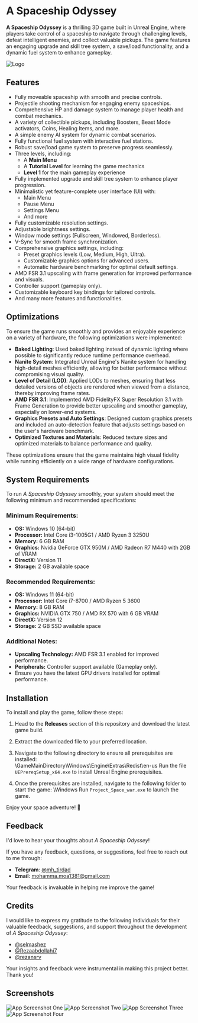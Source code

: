# A Spaceship Odyssey  

**A Spaceship Odyssey** is a thrilling 3D game built in Unreal Engine, where players take control of a spaceship to navigate through challenging levels, defeat intelligent enemies, and collect valuable pickups. The game features an engaging upgrade and skill tree system, a save/load functionality, and a dynamic fuel system to enhance gameplay.  



![Logo](SplashScreen.png)



## Features  

- Fully moveable spaceship with smooth and precise controls.  
- Projectile shooting mechanism for engaging enemy spaceships.  
- Comprehensive HP and damage system to manage player health and combat mechanics.  
- A variety of collectible pickups, including Boosters, Beast Mode activators, Coins, Healing Items, and more.  
- A simple enemy AI system for dynamic combat scenarios.  
- Fully functional fuel system with interactive fuel stations.  
- Robust save/load game system to preserve progress seamlessly.  
- Three levels, including:  
  - A **Main Menu**  
  - A **Tutorial Level** for learning the game mechanics  
  - **Level 1** for the main gameplay experience  
- Fully implemented upgrade and skill tree system to enhance player progression.  
- Minimalistic yet feature-complete user interface (UI) with:  
  - Main Menu  
  - Pause Menu  
  - Settings Menu  
  - And more  
- Fully customizable resolution settings.  
- Adjustable brightness settings.  
- Window mode settings (Fullscreen, Windowed, Borderless).  
- V-Sync for smooth frame synchronization.  
- Comprehensive graphics settings, including:  
  - Preset graphics levels (Low, Medium, High, Ultra).  
  - Customizable graphics options for advanced users.  
  - Automatic hardware benchmarking for optimal default settings.  
- AMD FSR 3.1 upscaling with frame generation for improved performance and visuals.  
- Controller support (gameplay only).  
- Customizable keyboard key bindings for tailored controls.  
- And many more features and functionalities.  


## Optimizations  

To ensure the game runs smoothly and provides an enjoyable experience on a variety of hardware, the following optimizations were implemented:  

- **Baked Lighting**: Used baked lighting instead of dynamic lighting where possible to significantly reduce runtime performance overhead.  
- **Nanite System**: Integrated Unreal Engine's Nanite system for handling high-detail meshes efficiently, allowing for better performance without compromising visual quality.  
- **Level of Detail (LOD)**: Applied LODs to meshes, ensuring that less detailed versions of objects are rendered when viewed from a distance, thereby improving frame rates.  
- **AMD FSR 3.1**: Implemented AMD FidelityFX Super Resolution 3.1 with Frame Generation to provide better upscaling and smoother gameplay, especially on lower-end systems.  
- **Graphics Presets and Auto Settings**: Designed custom graphics presets and included an auto-detection feature that adjusts settings based on the user's hardware benchmark.  
- **Optimized Textures and Materials**: Reduced texture sizes and optimized materials to balance performance and quality.  

These optimizations ensure that the game maintains high visual fidelity while running efficiently on a wide range of hardware configurations.  


## System Requirements  

To run *A Spaceship Odyssey* smoothly, your system should meet the following minimum and recommended specifications:  

### Minimum Requirements:  
- **OS:** Windows 10 (64-bit)  
- **Processor:** Intel Core i3-1005G1 / AMD Ryzen 3 3250U 
- **Memory:** 6 GB RAM  
- **Graphics:** Nvidia GeForce GTX 950M / AMD Radeon R7 M440 with 2GB of VRAM
- **DirectX:** Version 11  
- **Storage:** 2 GB available space  

### Recommended Requirements:  
- **OS:** Windows 11 (64-bit)  
- **Processor:** Intel Core i7-8700 / AMD Ryzen 5 3600  
- **Memory:** 8 GB RAM  
- **Graphics:** NVIDIA GTX 750 / AMD RX 570 with 6 GB VRAM  
- **DirectX:** Version 12  
- **Storage:** 2 GB SSD available space  

### Additional Notes:  
- **Upscaling Technology:** AMD FSR 3.1 enabled for improved performance.  
- **Peripherals:** Controller support available (Gameplay only).  
- Ensure you have the latest GPU drivers installed for optimal performance.  
## Installation  

To install and play the game, follow these steps:  

1. Head to the **Releases** section of this repository and download the latest game build.  

2. Extract the downloaded file to your preferred location.  

3. Navigate to the following directory to ensure all prerequisites are installed:  
    \GameMainDirectory\Windows\Engine\Extras\Redist\en-us
    Run the file `UEPrereqSetup_x64.exe` to install Unreal Engine prerequisites.  

4. Once the prerequisites are installed, navigate to the following folder to start the game:
    \Windows
    Run `Project_Space_war.exe` to launch the game.  

Enjoy your space adventure! 🚀  

## Feedback  

I'd love to hear your thoughts about *A Spaceship Odyssey*!  

If you have any feedback, questions, or suggestions, feel free to reach out to me through:  
- **Telegram**: [@mh_tirdad](https://telegram.org/mh_tirdad)  
- **Email**: mohamma.moa1381@gmail.com  

Your feedback is invaluable in helping me improve the game!  



## Credits

I would like to express my gratitude to the following individuals for their valuable feedback, suggestions, and support throughout the development of *A Spaceship Odyssey*:  

- [@selmashez](https://github.com/selmashez)  
- [@Rezaabdollahi7](https://github.com/Rezaabdollahi7)  
- [@rezansrv](https://github.com/rezansrv)  

Your insights and feedback were instrumental in making this project better. Thank you!  

## Screenshots

![App Screenshot One](MainMenu.png)
![App Screenshot Two](CutScene.png)
![App Screenshot Three](LevelOne.png)
![App Screenshot Four](Settings.png)

